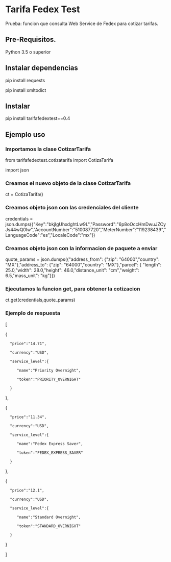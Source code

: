 # Tarifa Fedex Test

Prueba: funcion que consulta Web Service de Fedex para cotizar tarifas.



## Pre-Requisitos.

Python 3.5 o superior



## Instalar dependencias

pip install requests

pip install xmltodict




## Instalar

pip install tarifafedextest==0.4



## Ejemplo uso

### Importamos la clase CotizarTarifa

from tarifafedextest.cotizatarifa import CotizaTarifa

import json



### Creamos el nuevo objeto de la clase CotizarTarifa

ct = CotizaTarifa()



### Creamos objeto json con las credenciales del cliente

credentials = json.dumps({"Key":"bkjIgUhxdghtLw9L","Password":"6p8oOccHmDwuJZCyJs44wQ0Iw","AccountNumber":"510087720","MeterNumber":"119238439","LanguageCode":"es","LocaleCode":"mx"})



### Creamos objeto json con la informacion de paquete a enviar

quote_params = json.dumps({"address_from": {"zip": "64000","country": "MX"},"address_to": {"zip": "64000","country": "MX"},"parcel": {       "length": 25.0,"width": 28.0,"height": 46.0,"distance_unit": "cm","weight": 6.5,"mass_unit": "kg"}})



### Ejecutamos la funcion get, para obtener la cotizacion

ct.get(credentials,quote_params)



### Ejemplo de respuesta

 [

   {

      "price":"14.71",

      "currency":"USD",

      "service_level":{

         "name":"Priority Overnight",

         "token":"PRIORITY_OVERNIGHT"

      }

   },

   {

      "price":"11.34",

      "currency":"USD",

      "service_level":{

         "name":"Fedex Express Saver",

         "token":"FEDEX_EXPRESS_SAVER"

      }

   },

   {

      "price":"12.1",

      "currency":"USD",

      "service_level":{

         "name":"Standard Overnight",

         "token":"STANDARD_OVERNIGHT"

      }

   }

   ]
